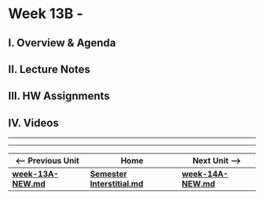 # Week 13B - 

## I. Overview & Agenda

## II. Lecture Notes

## III. HW Assignments

## IV. Videos

<hr><hr>

| <-- Previous Unit | Home | Next Unit -->
| --- | --- | --- 
| [**week-13A-NEW.md**](week-13A-NEW.md)    |  [**Semester Interstitial.md**](../interstitial.md.md) | [**week-14A-NEW.md**](week-14A-NEW.md)
